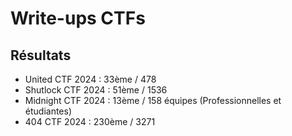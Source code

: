# Write-ups CTFs

## Résultats 

- United CTF 2024 : 33ème / 478
- Shutlock CTF 2024 : 51ème / 1536
- Midnight CTF 2024 : 13ème / 158 équipes (Professionnelles et étudiantes)
- 404 CTF 2024 : 230ème / 3271
